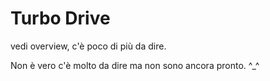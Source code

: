 # Turbo Drive

vedi overview, c'è poco di più da dire.

Non è vero c'è molto da dire ma non sono ancora pronto. ^_^